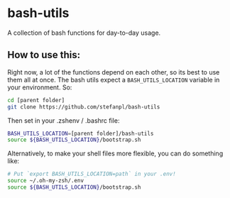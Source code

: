 # bash-utils
A collection of bash functions for day-to-day usage.

## How to use this:
Right now, a lot of the functions depend on each other, so its best to use them all at once.
The bash utils expect a `BASH_UTILS_LOCATION` variable in your environment. So:
```bash
cd [parent folder]
git clone https://github.com/stefanpl/bash-utils
```

Then set in your .zshenv / .bashrc file:
```bash
BASH_UTILS_LOCATION=[parent folder]/bash-utils
source ${BASH_UTILS_LOCATION}/bootstrap.sh
```

Alternatively, to make your shell files more flexible, you can do something like:
```bash
# Put `export BASH_UTILS_LOCATION=path` in your .env!
source ~/.oh-my-zsh/.env
source ${BASH_UTILS_LOCATION}/bootstrap.sh
```
